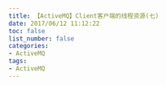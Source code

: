 ```yaml
---
title: 【ActiveMQ】Client客户端的线程资源(七)
date: 2017/06/12 11:12:22
toc: false
list_number: false
categories:
- ActiveMQ
tags:
- ActiveMQ
---
```




